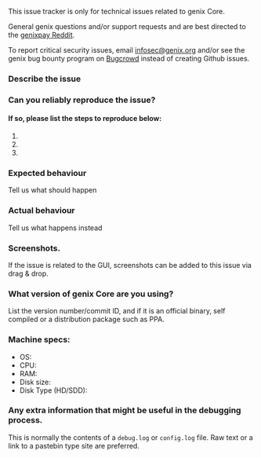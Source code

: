 <!--- Remove sections that do not apply -->

This issue tracker is only for technical issues related to genix Core.

General genix questions and/or support requests and are best directed to the [genixpay Reddit](https://www.reddit.com/r/genixpay/).

To report critical security issues, email infosec@genix.org and/or see the genix bug bounty program on [Bugcrowd](https://bugcrowd.com/genixdigitalcash) instead of creating Github issues.

### Describe the issue

### Can you reliably reproduce the issue?
#### If so, please list the steps to reproduce below:
1.
2.
3.

### Expected behaviour
Tell us what should happen

### Actual behaviour
Tell us what happens instead

### Screenshots.
If the issue is related to the GUI, screenshots can be added to this issue via drag & drop.

### What version of genix Core are you using?
List the version number/commit ID, and if it is an official binary, self compiled or a distribution package such as PPA.

### Machine specs:
- OS:
- CPU:
- RAM:
- Disk size:
- Disk Type (HD/SDD):

### Any extra information that might be useful in the debugging process.
This is normally the contents of a `debug.log` or `config.log` file. Raw text or a link to a pastebin type site are preferred.
